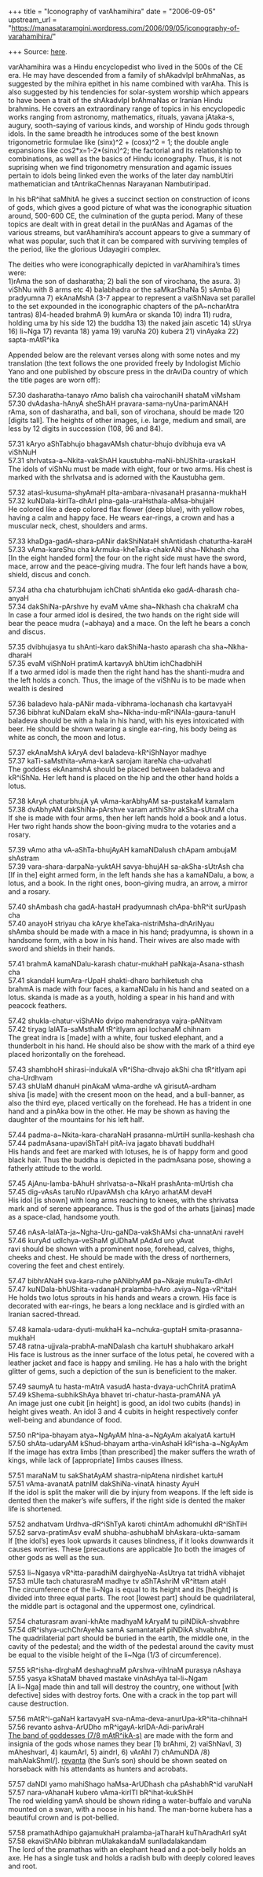 +++
title = "Iconography of varAhamihira"
date = "2006-09-05"
upstream_url = "https://manasataramgini.wordpress.com/2006/09/05/iconography-of-varahamihira/"

+++
Source: [here](https://manasataramgini.wordpress.com/2006/09/05/iconography-of-varahamihira/).

varAhamihira was a Hindu encyclopedist who lived in the 500s of the CE
era. He may have descended from a family of shAkadvIpI brAhmaNas, as
suggested by the mihira epithet in his name combined with varAha. This
is also suggested by his tendencies for solar-system worship which
appears to have been a trait of the shAkadvIpI brAhmaNas or Iranian
Hindu brahmins. He covers an extraordinary range of topics in his
encyclopedic works ranging from astronomy, mathematics, rituals, yavana
jAtaka-s, augury, sooth-saying of various kinds, and worship of Hindu
gods through idols. In the same breadth he introduces some of the best
known trigonometric formulae like (sinx)^2 + (cosx)^2 = 1; the double
angle expansions like cos2\*x=1-2\*(sinx)^2; the factorial and its
relationship to combinations, as well as the basics of Hindu
iconography. Thus, it is not suprising when we find trigonometry
mensuration and agamic issues pertain to idols being linked even the
works of the later day nambUtiri mathematician and tAntrikaChennas
Narayanan Nambutiripad.

In his bR^ihat saMhitA he gives a succinct section on construction of
icons of gods, which gives a good picture of what was the iconographic
situation around, 500-600 CE, the culmination of the gupta period. Many
of these topics are dealt with in great detail in the purANas and Agamas
of the various streams, but varAhamihira’s account appears to give a
summary of what was popular, such that it can be compared with surviving
temples of the period, like the glorious Udayagiri complex.

The deities who were iconographically depicted in varAhamihira’s times
were:  
1)rAma the son of dasharatha; 2) bali the son of virochana, the asura.
3) viShNu with 8 arms etc 4) balabhadra or the saMkarShaNa 5) sAmba 6)
pradyumna 7) ekAnaMshA (3-7 appear to represent a vaiShNava set parallel
to the set expounded in the iconographic chapters of the pA\~ncharAtra
tantras) 8)4-headed brahmA 9) kumAra or skanda 10) indra 11) rudra,
holding uma by his side 12) the buddha 13) the naked jain ascetic 14)
sUrya 16) li\~Nga 17) revanta 18) yama 19) varuNa 20) kubera 21)
vinAyaka 22) sapta-mAtR^ika

Appended below are the relevant verses along with some notes and my
translation (the text follows the one provided freely by Indologist
Michio Yano and one published by obscure press in the drAviDa country of
which the title pages are worn off):

57.30 dasharatha-tanayo rAmo balish cha vairochaniH shataM viMsham  
57.30 dvAdasha-hAnyA sheShAH pravara-sama-nyUna-parimANAH  
rAma, son of dasharatha, and bali, son of virochana, should be made 120
\[digits tall\]. The heights of other images, i.e. large, medium and
small, are less by 12 digits in succession (108, 96 and 84).

57.31 kAryo aShTabhujo bhagavAMsh chatur-bhujo dvibhuja eva vA viShNuH  
57.31 shrIvatsa-a\~Nkita-vakShAH kaustubha-maNi-bhUShita-uraskaH  
The idols of viShNu must be made with eight, four or two arms. His chest
is marked with the shrIvatsa and is adorned with the Kaustubha gem.

57.32 atasI-kusuma-shyAmaH pIta-ambara-nivasanaH prasanna-mukhaH  
57.32 kuNDala-kirITa-dhArI pIna-gala-uraHsthala-aMsa-bhujaH  
He colored like a deep colored flax flower (deep blue), with yellow
robes, having a calm and happy face. He wears ear-rings, a crown and has
a muscular neck, chest, shoulders and arms.

57.33 khaDga-gadA-shara-pANir dakShiNataH shAntidash chaturtha-karaH  
57.33 vAma-kareShu cha kArmuka-kheTaka-chakrANi sha\~Nkhash cha  
\[In the eight handed form\] the four on the right side must have the
sword, mace, arrow and the peace-giving mudra. The four left hands have
a bow, shield, discus and conch.

57.34 atha cha chaturbhujam ichChati shAntida eko gadA-dharash
cha-anyaH  
57.34 dakShiNa-pArshve hy evaM vAme sha\~Nkhash cha chakraM cha  
In case a four armed idol is desired, the two hands on the right side
will bear the peace mudra (=abhaya) and a mace. On the left he bears a
conch and discus.

57.35 dvibhujasya tu shAnti-karo dakShiNa-hasto aparash cha
sha\~Nkha-dharaH  
57.35 evaM viShNoH pratimA kartavyA bhUtim ichChadbhiH  
If a two armed idol is made then the right hand has the shanti-mudra and
the left holds a conch. Thus, the image of the viShNu is to be made when
wealth is desired

57.36 baladevo hala-pANir mada-vibhrama-lochanash cha kartavyaH  
57.36 bibhrat kuNDalam ekaM sha\~Nkha-indu-mR^iNAla-gaura-tanuH  
baladeva should be with a hala in his hand, with his eyes intoxicated
with beer. He should be shown wearing a single ear-ring, his body being
as white as conch, the moon and lotus.

57.37 ekAnaMshA kAryA devI baladeva-kR^iShNayor madhye  
57.37 kaTi-saMsthita-vAma-karA sarojam itareNa cha-udvahatI  
The goddess ekAnamshA should be placed between baladeva and kR^iShNa.
Her left hand is placed on the hip and the other hand holds a lotus.

57.38 kAryA chaturbhujA yA vAma-karAbhyAM sa-pustakaM kamalam  
57.38 dvAbhyAM dakShiNa-pArshve varam arthiShv akSha-sUtraM cha  
If she is made with four arms, then her left hands hold a book and a
lotus. Her two right hands show the boon-giving mudra to the votaries
and a rosary.

57.39 vAmo atha vA-aShTa-bhujAyAH kamaNDalush chApam ambujaM shAstram  
57.39 vara-shara-darpaNa-yuktAH savya-bhujAH sa-akSha-sUtrAsh cha  
\[If in the\] eight armed form, in the left hands she has a kamaNDalu, a
bow, a lotus, and a book. In the right ones, boon-giving mudra, an
arrow, a mirror and a rosary.

57.40 shAmbash cha gadA-hastaH pradyumnash chApa-bhR^it surUpash cha  
57.40 anayoH striyau cha kArye kheTaka-nistriMsha-dhAriNyau  
shAmba should be made with a mace in his hand; pradyumna, is shown in a
handsome form, with a bow in his hand. Their wives are also made with
sword and shields in their hands.

57.41 brahmA kamaNDalu-karash chatur-mukhaH paNkaja-Asana-sthash cha  
57.41 skandaH kumAra-rUpaH shakti-dharo barhiketush cha  
brahmA is made with four faces, a kamaNDalu in his hand and seated on a
lotus. skanda is made as a youth, holding a spear in his hand and with
peacock feathers.

57.42 shukla-chatur-viShANo dvipo mahendrasya vajra-pANitvam  
57.42 tiryag lalATa-saMsthaM tR^itIyam api lochanaM chihnam  
The great indra is \[made\] with a white, four tusked elephant, and a
thunderbolt in his hand. He should also be show with the mark of a third
eye placed horizontally on the forehead.

57.43 shambhoH shirasi-indukalA vR^iSha-dhvajo akShi cha tR^itIyam api
cha-Urdhvam  
57.43 shUlaM dhanuH pinAkaM vAma-ardhe vA girisutA-ardham  
shiva \[is made\] with the cresent moon on the head, and a bull-banner,
as also the third eye, placed vertically on the forehead. He has a
trident in one hand and a pinAka bow in the other. He may be shown as
having the daughter of the mountains for his left half.

57.44 padma-a\~Nkita-kara-charaNaH prasanna-mUrtiH sunIla-keshash cha  
57.44 padmAsana-upaviShTaH pitA-iva jagato bhavati buddhaH  
His hands and feet are marked with lotuses, he is of happy form and good
black hair. Thus the buddha is depicted in the padmAsana pose, showing a
fatherly attitude to the world.

57.45 AjAnu-lamba-bAhuH shrIvatsa-a\~NkaH prashAnta-mUrtish cha  
57.45 dig-vAsAs taruNo rUpavAMsh cha kAryo arhatAM devaH  
His idol \[is shown\] with long arms reaching to knees, with the
shrivatsa mark and of serene appearance. Thus is the god of the arhats
\[jainas\] made as a space-clad, handsome youth.

57.46 nAsA-lalATa-ja\~Ngha-Uru-gaNDa-vakShAMsi cha-unnatAni raveH  
57.46 kuryAd udIchya-veShaM gUDhaM pAdAd uro yAvat  
ravi should be shown with a prominent nose, forehead, calves, thighs,
cheeks and chest. He should be made with the dress of northerners,
covering the feet and chest entirely.

57.47 bibhrANaH sva-kara-ruhe pANibhyAM pa\~Nkaje mukuTa-dhArI  
57.47 kuNDala-bhUShita-vadanaH pralamba-hAro .aviya\~Nga-vR^itaH  
He holds two lotus sprouts in his hands and wears a crown. His face is
decorated with ear-rings, he bears a long necklace and is girdled with
an Iranian sacred-thread.

57.48 kamala-udara-dyuti-mukhaH ka\~nchuka-guptaH
smita-prasanna-mukhaH  
57.48 ratna-ujjvala-prabhA-maNDalash cha kartuH shubhakaro arkaH  
His face is lustrous as the inner surface of the lotus petal, he covered
with a leather jacket and face is happy and smiling. He has a halo with
the bright glitter of gems, such a depiction of the sun is beneficient
to the maker.

57.49 saumyA tu hasta-mAtrA vasudA hasta-dvaya-uchChritA pratimA  
57.49 kShema-subhikShAya bhavet tri-chatur-hasta-pramANA yA  
An image just one cubit \[in height\] is good, an idol two cubits
(hands) in height gives weath. An idol 3 and 4 cubits in height
respectively confer well-being and abundance of food.

57.50 nR^ipa-bhayam atya\~NgAyAM hIna-a\~NgAyAm akalyatA kartuH  
57.50 shAta-udaryAM kShud-bhayam artha-vinAshaH kR^isha-a\~NgAyAm  
If the image has extra limbs \[than prescribed\] the maker suffers the
wrath of kings, while lack of \[appropriate\] limbs causes illness.

57.51 maraNaM tu sakShatAyAM shastra-nipAtena nirdishet kartuH  
57.51 vAma-avanatA patnIM dakShiNa-vinatA hinasty AyuH  
If the idol is split the maker will die by injury from weapons. If the
left side is dented then the maker’s wife suffers, if the right side is
dented the maker life is shortened.

57.52 andhatvam Urdhva-dR^iShTyA karoti chintAm adhomukhI dR^iShTiH  
57.52 sarva-pratimAsv evaM shubha-ashubhaM bhAskara-ukta-samam  
If \[the idol’s\] eyes look upwards it causes blindness, if it looks
downwards it causes worries. These \[precautions are applicable \]to
both the images of other gods as well as the sun.

57.53 li\~Ngasya vR^itta-paradhiM dairghyeNa-AsUtrya tat tridhA
vibhajet  
57.53 mUle tach chaturasraM madhye tv aShTAshriM vR^ittam ataH  
The circumference of the li\~Nga is equal to its height and its
\[height\] is divided into three equal parts. The root \[lowest part\]
should be quadrilateral, the middle part is octagonal and the uppermost
one, cylindrical.

57.54 chaturasram avani-khAte madhyaM kAryaM tu piNDikA-shvabhre  
57.54 dR^ishya-uchChrAyeNa samA samantataH piNDikA shvabhrAt  
The quadrilaterial part should be buried in the earth, the middle one,
in the cavity of the pedestal; and the width of the pedestal around the
cavity must be equal to the visible height of the li\~Nga (1/3 of
circumference).

57.55 kR^isha-dIrghaM deshaghnaM pArshva-vihInaM purasya nAshaya  
57.55 yasya kShataM bhaved mastake vinAshAya tal-li\~Ngam  
\[A li\~Nga\] made thin and tall will destroy the country, one without
\[with defective\] sides with destroy forts. One with a crack in the top
part will cause destruction.

57.56 mAtR^i-gaNaH kartavyaH sva-nAma-deva-anurUpa-kR^ita-chihnaH  
57.56 revanto ashva-ArUDho mR^igayA-krIDA-Adi-parivAraH  
[The band of goddesses (7/8
mAtR^ikA-s)](https://manasataramgini.wordpress.com/2006/08/07/the-circle-of-matri-s/)
are made with the form and insignia of the gods whose names they bear
\[1) brAhmi, 2) vaiShNavI, 3) mAheshvarI, 4) kaumArI, 5) aindrI, 6)
vArAhI 7) chAmuNDA /8) mahAlakShmI/\].
[revanta](https://manasataramgini.wordpress.com/2006/08/31/the-deva-revanta-mythology-iconography-history-and-ritualism/)
(the Sun’s son) should be shown seated on horseback with his attendants
as hunters and acrobats.

57.57 daNDI yamo mahiShago haMsa-ArUDhash cha pAshabhR^id varuNaH  
57.57 nara-vAhanaH kubero vAma-kirITI bR^ihat-kukShiH  
The rod wielding yamA should be shown riding a water-buffalo and varuNa
mounted on a swan, with a noose in his hand. The man-borne kubera has a
beautiful crown and is pot-bellied.

57.58 pramathAdhipo gajamukhaH pralamba-jaTharaH kuThAradhArI syAt  
57.58 ekaviShANo bibhran mUlakakandaM sunIladalakandam  
The lord of the pramathas with an elephant head and a pot-belly holds an
axe. He has a single tusk and holds a radish bulb with deeply colored
leaves and root.

